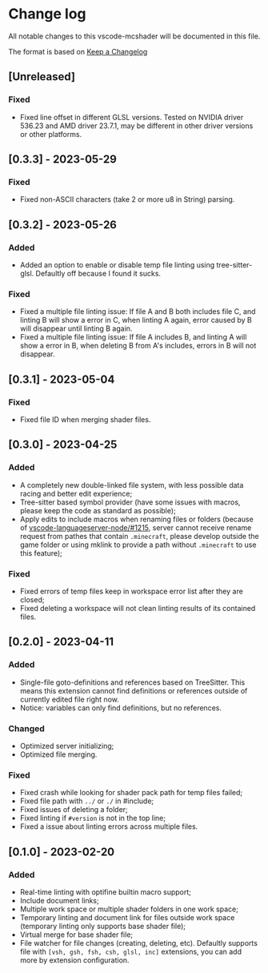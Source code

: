 # Change log

All notable changes to this vscode-mcshader will be documented in this file.

The format is based on [Keep a Changelog](http://keepachangelog.com/en/1.0.0/)

## [Unreleased]

### Fixed

- Fixed line offset in different GLSL versions. Tested on NVIDIA driver 536.23 and AMD driver 23.7.1, may be different in other driver versions or other platforms.

## [0.3.3] - 2023-05-29

### Fixed

- Fixed non-ASCII characters (take 2 or more u8 in String) parsing.

## [0.3.2] - 2023-05-26

### Added

- Added an option to enable or disable temp file linting using tree-sitter-glsl. Defaultly off because I found it sucks.

### Fixed

- Fixed a multiple file linting issue: If file A and B both includes file C, and linting B will show a error in C, when linting A again, error caused by B will disappear until linting B again.
- Fixed a multiple file linting issue: If file A includes B, and linting A will show a error in B, when deleting B from A's includes, errors in B will not disappear.

## [0.3.1] - 2023-05-04

### Fixed

- Fixed file ID when merging shader files.

## [0.3.0] - 2023-04-25

### Added

- A completely new double-linked file system, with less possible data racing and better edit experience;
- Tree-sitter based symbol provider (have some issues with macros, please keep the code as standard as possible);
- Apply edits to include macros when renaming files or folders (because of [vscode-languageserver-node/#1215](https://github.com/microsoft/vscode-languageserver-node/issues/1215), server cannot receive rename request from pathes that contain `.minecraft`, please develop outside the game folder or using mklink to provide a path without `.minecraft` to use this feature);

### Fixed

- Fixed errors of temp files keep in workspace error list after they are closed;
- Fixed deleting a workspace will not clean linting results of its contained files.

## [0.2.0] - 2023-04-11

### Added

- Single-file goto-definitions and references based on TreeSitter. This means this extension cannot find definitions or references outside of currently edited file right now.
- Notice: variables can only find definitions, but no references.

### Changed

- Optimized server initializing;
- Optimized file merging.

### Fixed

- Fixed crash while looking for shader pack path for temp files failed;
- Fixed file path with `../` or `./` in #include;
- Fixed issues of deleting a folder;
- Fixed linting if `#version` is not in the top line;
- Fixed a issue about linting errors across multiple files.

## [0.1.0] - 2023-02-20

### Added

- Real-time linting with optifine builtin macro support;
- Include document links;
- Multiple work space or multiple shader folders in one work space;
- Temporary linting and document link for files outside work space (temporary linting only supports base shader file);
- Virtual merge for base shader file;
- File watcher for file changes (creating, deleting, etc). Defaultly supports file with `[vsh, gsh, fsh, csh, glsl, inc]` extensions, you can add more by extension configuration.
